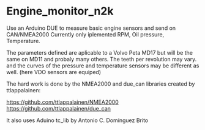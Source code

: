# Engine_monitor_n2k
Use an Arduino DUE to measure basic engine sensors and send on CAN/NMEA2000
Currently only iplemented RPM, Oil pressure, Temperature.

The parameters defined are aplicable to a Volvo Peta MD17 but will be the same on MD11 and probaly many others. The teeth per revolution may vary. and the curves of the pressure and temperature sensors may be different as well. (here VDO sensors are equiped)

The hard work is done by the NMEA2000 and due_can libraries created by ttlappalainen:

https://github.com/ttlappalainen/NMEA2000
https://github.com/ttlappalainen/due_can

It also uses Aduino tc_lib by Antonio C. Domínguez Brito 

